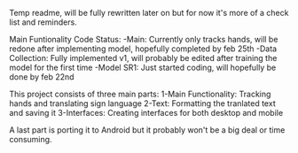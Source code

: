 Temp readme, will be fully rewritten later on but for now it's more of a check list and reminders.


Main Funtionality Code Status:
-Main: Currently only tracks hands, will be redone after implementing model, hopefully completed by feb 25th
-Data Collection: Fully implemented v1, will probably be edited after training the model for the first time
-Model SR1: Just started coding, will hopefully be done by feb 22nd


This project consists of three main parts:
1-Main Functionality: Tracking hands and translating sign language
2-Text: Formatting the tranlated text and saving it
3-Interfaces: Creating interfaces for both desktop and mobile

A last part is porting it to Android but it probably won't be a big deal or time consuming.
